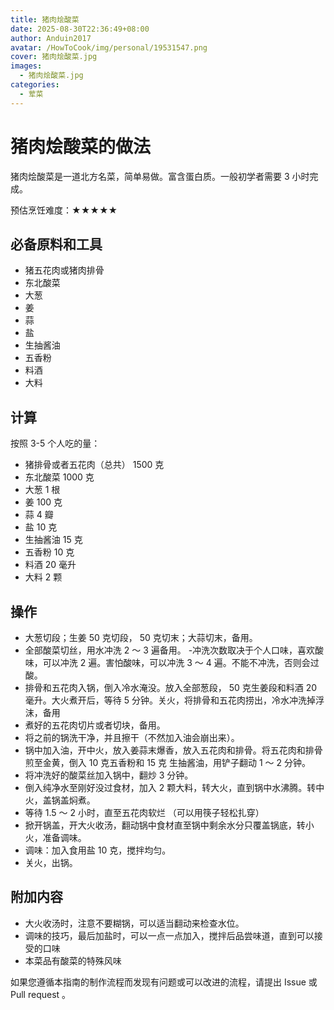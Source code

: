 ```yaml
---
title: 猪肉烩酸菜
date: 2025-08-30T22:36:49+08:00
author: Anduin2017
avatar: /HowToCook/img/personal/19531547.png
cover: 猪肉烩酸菜.jpg
images:
  - 猪肉烩酸菜.jpg
categories:
  - 荤菜
---
```


# 猪肉烩酸菜的做法

猪肉烩酸菜是一道北方名菜，简单易做。富含蛋白质。一般初学者需要 3 小时完成。

预估烹饪难度：★★★★★

## 必备原料和工具

* 猪五花肉或猪肉排骨
* 东北酸菜
* 大葱
* 姜
* 蒜
* 盐
* 生抽酱油
* 五香粉
* 料酒
* 大料

## 计算

按照 3-5 个人吃的量：

* 猪排骨或者五花肉（总共） 1500 克
* 东北酸菜 1000 克
* 大葱 1 根
* 姜 100 克
* 蒜 4 瓣
* 盐 10 克
* 生抽酱油 15 克
* 五香粉 10 克
* 料酒 20 毫升
* 大料 2 颗

## 操作

- 大葱切段；生姜 50 克切段， 50 克切末；大蒜切末，备用。
- 全部酸菜切丝，用水冲洗 2 ～ 3 遍备用。
  -冲洗次数取决于个人口味，喜欢酸味，可以冲洗 2 遍。害怕酸味，可以冲洗 3 ～ 4 遍。不能不冲洗，否则会过酸。
- 排骨和五花肉入锅，倒入冷水淹没。放入全部葱段， 50 克生姜段和料酒 20 毫升。大火煮开后，等待 5 分钟。关火，将排骨和五花肉捞出，冷水冲洗掉浮沫，备用
- 煮好的五花肉切片或者切块，备用。
- 将之前的锅洗干净，并且擦干（不然加入油会崩出来）。
- 锅中加入油，开中火，放入姜蒜末爆香，放入五花肉和排骨。将五花肉和排骨煎至金黄，倒入 10 克五香粉和 15 克 生抽酱油，用铲子翻动 1 ～ 2 分钟。
- 将冲洗好的酸菜丝加入锅中，翻炒 3 分钟。
- 倒入纯净水至刚好没过食材，加入 2 颗大料，转大火，直到锅中水沸腾。转中火，盖锅盖焖煮。
- 等待 1.5 ～ 2 小时，直至五花肉软烂 （可以用筷子轻松扎穿）
- 掀开锅盖，开大火收汤，翻动锅中食材直至锅中剩余水分只覆盖锅底，转小火，准备调味。
- 调味：加入食用盐 10 克，搅拌均匀。
- 关火，出锅。

## 附加内容

- 大火收汤时，注意不要糊锅，可以适当翻动来检查水位。
- 调味的技巧，最后加盐时，可以一点一点加入，搅拌后品尝味道，直到可以接受的口味
- 本菜品有酸菜的特殊风味

如果您遵循本指南的制作流程而发现有问题或可以改进的流程，请提出 Issue 或 Pull request 。
